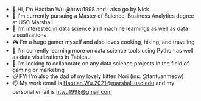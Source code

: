 - 👋 Hi, I’m Haotian Wu @htwu1998 and I also go by Nick
- :school: I'm currently pursuing a Master of Science, Business Analytics degree at USC Marshall
- 👀 I’m interested in data science and machine learnings as well as data visualizations
- :video_game: I'm a huge gamer myself and also loves cooking, hiking, and traveling
- 🌱 I’m currently learning more on data science tools using Python as well as data visulizations in Tableau
- 💞️ I’m looking to collaborate on any data science projects in the field of gaming or marketing
- :cat: FYI I'm also the dad of my lovely kitten Nori (ins: @fantuanmeow)
- 📫 My work email is Haotian.Wu.2021@marshall.usc.edu and my personal email is htwu1998@gmail.com

<!---
htwu1998/htwu1998 is a ✨ special ✨ repository because its `README.md` (this file) appears on your GitHub profile.
You can click the Preview link to take a look at your changes.
--->
